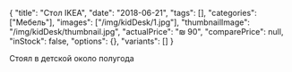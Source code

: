 {
    "title": "Стoл IKEA",
    "date": "2018-06-21",
    "tags": [],
    "categories": ["Мебель"],
    "images": ["/img/kidDesk/1.jpg"],
    "thumbnailImage": "/img/kidDesk/thumbnail.jpg",
    "actualPrice": "₪ 90",
    "comparePrice": null,
    "inStock": false,
    "options": {},
    "variants": []
}

Стоял в детской около полугода
